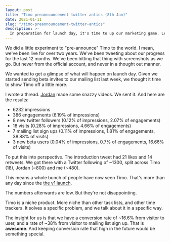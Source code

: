 ```yaml
---
layout: post
title: "Timo preannouncement twitter antics (8th Jan)"
date: 2021-01-11
slug: "/timo-preannouncement-twitter-antics"
description: >-
  In preparation for launch day, it's time to up our marketing game. Let's examine our first twitter experiment
---
```


We did a little experiment to "pre-announce" Timo to the world. I mean, we've been live for over two years. We've been tweeting about our progress for the last 12 months. We've been hitting that thing with screenshots as we go. But never from the official account, and never in a thought out manner.

We wanted to get a glimpse of what will happen on launch day. Given we started sending beta invites to our mailing list last week, we thought it time to show Timo off a little more.

I wrote a thread. <a href="https://twitter.com/jordanamblin" target="_blank" rel="noopener noreferrer">Jordan</a> made some snazzy videos. We sent it. And here are the results:

- 6232 impressions
- 386 engagements (6.19% of impressions)
- 8 new twitter followers (0.12% of impressions, 2.07% of engagements)
- 18 visits (0.28% of impressions, 4.66% of engagements)
- 7 mailing list sign ups (0.11% of impressions, 1.81% of engagements, 38.88% of visits)
- 3 new beta users (0.04% of impressions, 0.7% of engagements, 16.66% of visits)

To put this into perspective. The introduction tweet had 21 likes and 14 retweets. We got there with a Twitter following of ~1300, split across Timo (18), Jordan (~800) and me (~480).

This means a whole bunch of people have now seen Timo. That's more than any day since the <a href="https://medium.com/@rdjpalmer/why-i-started-doing-side-projects-a1400ea3e48b#f868" target="_blank" rel="noopener noreferrer">the v1 launch</a>.

The numbers afterwards are low. But they're not disappointing.

Timo is a niche product. More niche than other task lists, and other time trackers. It solves a specific problem, and we talk about it in a specific way.

The insight for us is that we have a conversion rate of ~16.6% from visitor to user, and a rate of ~38% from visitor to mailing list sign up. That is **__awesome__**. And keeping conversion rate that high in the future would be something special.
